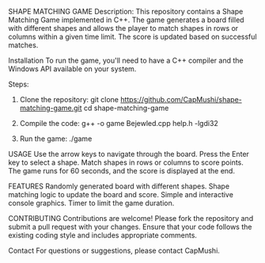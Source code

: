 SHAPE MATCHING GAME
Description:
This repository contains a Shape Matching Game implemented in C++. The game generates a board filled with different shapes and allows the player to match shapes in rows or columns within a given time limit. The score is updated based on successful matches.

Installation
To run the game, you'll need to have a C++ compiler and the Windows API available on your system.

Steps:
1. Clone the repository:
   git clone https://github.com/CapMushi/shape-matching-game.git
   cd shape-matching-game

2. Compile the code:
   g++ -o game Bejewled.cpp help.h -lgdi32
   
3. Run the game:
  ./game

USAGE
Use the arrow keys to navigate through the board.
Press the Enter key to select a shape.
Match shapes in rows or columns to score points.
The game runs for 60 seconds, and the score is displayed at the end.

FEATURES
Randomly generated board with different shapes.
Shape matching logic to update the board and score.
Simple and interactive console graphics.
Timer to limit the game duration.

CONTRIBUTING
Contributions are welcome! Please fork the repository and submit a pull request with your changes. Ensure that your code follows the existing coding style and includes appropriate comments.

Contact
For questions or suggestions, please contact CapMushi.


